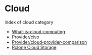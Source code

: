 # Cloud

Index of cloud category

- [What-is-cloud-computing](what-is-cloud-computing.md)
- [Provider/civo](provider/civo.md)
- [Provider/cloud-provider-comparison](provider/cloud-provider-comparison.md)
- [Rclone Cloud Storage](rclone/index.md)
